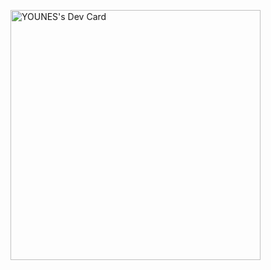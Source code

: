 <a href="https://app.daily.dev/CODEFORYOU69"><img src="https://api.daily.dev/devcards/00244bd4852a4b96b07441c1aaf4b73e.png?r=zoy" width="400" alt="YOUNES's Dev Card"/></a>

<!--
**CODEFORYOU69/CODEFORYOU69** is a ✨ _special_ ✨ repository because its `README.md` (this file) appears on your GitHub profile.

Here are some ideas to get you started:


-->

